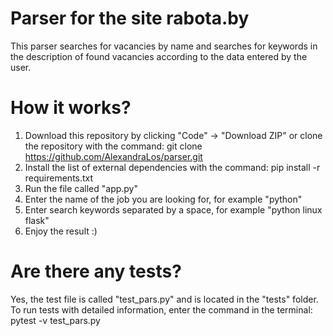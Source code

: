 # Parser for the site rabota.by
This parser searches for vacancies by name and searches for keywords in the description of found vacancies according to the data entered by the user.
# How it works?
1. Download this repository by clicking "Code" -> "Download ZIP" or clone the repository with the command:
git clone https://github.com/AlexandraLos/parser.git
2. Install the list of external dependencies with the command:
pip install -r requirements.txt
3. Run the file called "app.py"
4. Enter the name of the job you are looking for, for example "python"
5. Enter search keywords separated by a space, for example "python linux flask"
6. Enjoy the result :)
# Are there any tests?
Yes, the test file is called "test_pars.py" and is located in the "tests" folder. 
To run tests with detailed information, enter the command in the terminal:
pytest -v test_pars.py
